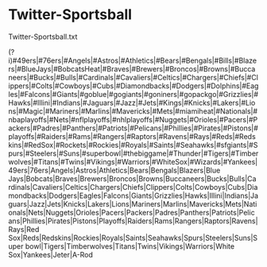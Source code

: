 Twitter-Sportsball
==================

Twitter-Sportsball.txt


(?i)#49ers|#76ers|#Angels|#Astros|#Athletics|#Bears|#Bengals|#Bills|#Blazers|#BlueJays|#BobcatsHeat|#Braves|#Brewers|#Broncos|#Browns|#Buccaneers|#Bucks|#Bulls|#Cardinals|#Cavaliers|#Celtics|#Chargers|#Chiefs|#Clippers|#Colts|#Cowboys|#Cubs|#Diamondbacks|#Dodgers|#Dolphins|#Eagles|#Falcons|#Giants|#goblue|#gogiants|#goniners|#gopackgo|#Grizzlies|#Hawks|#Illini|#Indians|#Jaguars|#Jazz|#Jets|#Kings|#Knicks|#Lakers|#Lions|#Magic|#Mariners|#Marlins|#Mavericks|#Mets|#miamiheat|#Nationals|#nbaplayoffs|#Nets|#nflplayoffs|#nhlplayoffs|#Nuggets|#Orioles|#Pacers|#Packers|#Padres|#Panthers|#Patriots|#Pelicans|#Phillies|#Pirates|#Pistons|#playoffs|#Raiders|#Rams|#Rangers|#Raptors|#Ravens|#Rays|#Reds|#Redskins|#RedSox|#Rockets|#Rockies|#Royals|#Saints|#Seahawks|#sfgiants|#Spurs|#Steelers|#Suns|#superbowl|#thebiggame|#Thunder|#Tigers|#Timberwolves|#Titans|#Twins|#Vikings|#Warriors|#WhiteSox|#Wizards|#Yankees|49ers|76ers|Angels|Astros|Athletics|Bears|Bengals|Blazers|Blue Jays|Bobcats|Braves|Brewers|Broncos|Browns|Buccaneers|Bucks|Bulls|Cardinals|Cavaliers|Celtics|Chargers|Chiefs|Clippers|Colts|Cowboys|Cubs|Diamondbacks|Dodgers|Eagles|Falcons|Giants|Grizzlies|Hawks|Illini|Indians|Jaguars|Jazz|Jets|Knicks|Lakers|Lions|Mariners|Marlins|Mavericks|Mets|Nationals|Nets|Nuggets|Orioles|Pacers|Packers|Padres|Panthers|Patriots|Pelicans|Phillies|Pirates|Pistons|Playoffs|Raiders|Rams|Rangers|Raptors|Ravens|Rays|Red Sox|Reds|Redskins|Rockies|Royals|Saints|Seahawks|Spurs|Steelers|Suns|Super bowl|Tigers|Timberwolves|Titans|Twins|Vikings|Warriors|White Sox|Yankees|Jeter|A-Rod
